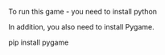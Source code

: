 To run this game - you need to install python

In addition, you also need to install Pygame.

pip install pygame
